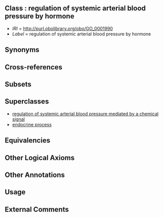 
## Class : regulation of systemic arterial blood pressure by hormone

 * *IRI* = http://purl.obolibrary.org/obo/GO_0001990
 * *Label* = regulation of systemic arterial blood pressure by hormone

## Synonyms


## Cross-references


## Subsets


## Superclasses

 * [regulation of systemic arterial blood pressure mediated by a chemical signal](../../GO/44/GO_0003044.md)
 * [endocrine process](../../GO/86/GO_0050886.md)

## Equivalencies


## Other Logical Axioms


## Other Annotations


## Usage


## External Comments

